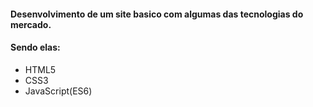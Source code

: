 #### Desenvolvimento de um site basico com algumas das tecnologias do mercado.
#### Sendo elas:
* HTML5
* CSS3
* JavaScript(ES6)

